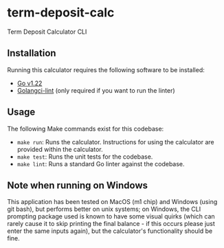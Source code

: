 # term-deposit-calc

Term Deposit Calculator CLI

## Installation

Running this calculator requires the following software to be installed:
- [Go v1.22](https://go.dev/dl/)
- [Golangci-lint](https://golangci-lint.run/usage/install/#local-installation) (only required if you want to run the linter)

## Usage

The following Make commands exist for this codebase:
- `make run`: Runs the calculator. Instructions for using the calculator are provided within the calculator.
- `make test`: Runs the unit tests for the codebase.
- `make lint`: Runs a standard Go linter against the codebase.

## Note when running on Windows

This application has been tested on MacOS (m1 chip) and Windows (using git bash), but performs better on unix systems; on Windows, the CLI prompting package used is known to have some visual quirks (which can rarely cause it to skip printing the final balance - if this occurs please just enter the same inputs again), but the calculator's functionality should be fine. 
